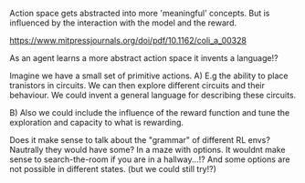 Action space gets abstracted into more 'meaningful' concepts.
But is influenced by the interaction with the model and the reward.

https://www.mitpressjournals.org/doi/pdf/10.1162/coli_a_00328

As an agent learns a more abstract action space it invents a language!?

Imagine we have a small set of primitive actions.
A) E.g the ability to place tranistors in circuits.
We can then explore different circuits and their behaviour.
We could invent a general language for describing these circuits.

B) Also we could include the influence of the reward function and tune the exploration and capacity to what is rewarding.


Does it make sense to talk about the "grammar" of different RL envs?
Nautrally they would have some? In a maze with options. It wouldnt make sense to search-the-room if you are in a hallway...!?
And some options are not possible in different states. (but we could still try!?)
